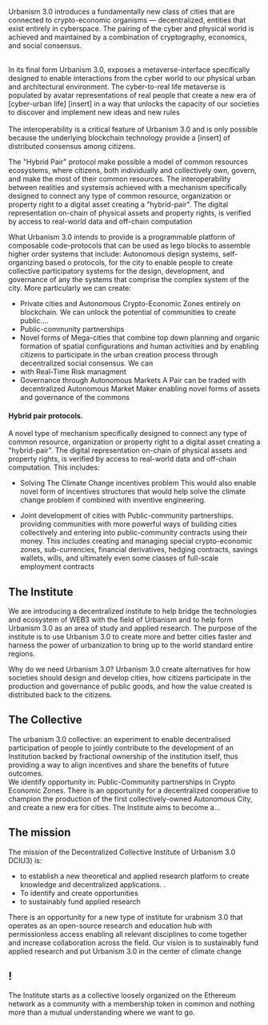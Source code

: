 
Urbanism 3.0 introduces a fundamentally new class of cities that are connected to crypto-economic organisms — decentralized, entities that exist entirely in cyberspace. The pairing of the cyber and physical world is achieved and maintained by a combination of cryptography, economics, and social consensus.<br><br>

In its final form Urbanism 3.0, exposes a metaverse-interface specifically designed to enable interactions from the cyber world to our physical urban and architectural environment. 
The cyber-to-real life metaverse is populated by avatar representations of real people that create a new era of [cyber-urban life] [insert] in a way that unlocks the capacity of our societies to discover and implement new ideas and new rules<br><br>
The interoperability is a critical feature of Urbanism 3.0 and is only possible because the underlying blockchain technology provide a [insert] of distributed consensus among citizens.

The "Hybrid Pair" protocol make possible a model of common resources ecosystems, where citizens, both individually and collectively own, govern, and make the most of their common resources. The interoperability between realities and systemsis achieved with a mechanism specifically designed to connect any type of common resource, organization or property right to a digital asset creating a "hybrid-pair". The digital representation on-chain of physical assets and property rights, is verified by access to real-world data and off-chain computation<br>

What Urbanism 3.0 intends to provide is a programmable platform of composable code-protocols that can be used as lego blocks to assemble higher order systems that include: Autonomous design systems, self-organizing based o protocols, for the city to enable people to create collective participatory systems for the design, development, and governance of any the systems that comprise the complex system of the city. 
More particularly we can create: 
* Private cities and Autonomous Crypto-Economic Zones entirely on blockchain. We can unlock the potential of communities to create public....
* Public-community partnerships
* Novel forms of Mega-cities that combine top down planning and organic formation of spatial configurations and human activities and by enabling citizens to participate in the urban creation process through decentralized social consensus. We can 
*  with Real-Time Risk managment 
* Governance through Autonomous Markets
A Pair can be traded with decentralized Autonomous Market Maker enabling novel forms of assets and governance of the commons




#### Hybrid pair protocols. 
A novel type of mechanism specifically designed to connect any type of common resource, organization or property right to a digital asset creating a "hybrid-pair". The digital representation on-chain of physical assets and property rights, is verified by access to real-world data and off-chain computation. This includes:

* Solving The Climate Change incentives problem
This would also enable novel form of incentives structures that would help solve the climate change problem if combined with inventive engineering.

* Joint development of cities with Public-community partnerships.
providing communities with more powerful ways of building cities collectively and entering into public-community contracts using their money. This includes creating and managing special crypto-economic zones, sub-currencies, financial derivatives, hedging contracts, savings wallets, wills, and ultimately even some classes of full-scale employment contracts



## The Institute
We are introducing a decentralized institute to help bridge the technologies and ecosystem of WEB3 with the field of Urbanism and to help form Urbanism 3.0 as an area of study and applied research. The purpose of the institute is to use Urbanism 3.0 to create more and better cities faster and harness the power of urbanization to bring up to the world standard entire regions.<br>

Why do we need Urbanism 3.0?
Urbanism 3.0 create alternatives for how societies should design and develop cities, how citizens participate in the production and governance of public goods, and how the value created is distributed back to the citizens.

## The Collective
The urbanism 3.0 collective: an experiment to enable decentralised participation  of people to jointly contribute to the development of an Institution backed by fractional ownership of the institution itself, thus providing a way to align incentives and share the benefits of future outcomes.<br>
We identify opportunity in:
Public-Community partnerships in Crypto Economic Zones. There is an opportunity for a decentralized cooperative to champion the production of the first collectively-owned Autonomous City, and create a new era for cities. The Institute aims to become a...



## The mission
The mission of the Decentralized Collective Institute of Urbanism 3.0 DCIU3) is:
* to establish a new theoretical and applied research platform to create knowledge and decentralized applications. .<br>
* To identify and create opportunities
* to sustainably fund applied research




There is an opportunity for a new type of institute for urabnism 3.0 that operates as an open-source research and education hub with permissionless access enabling all relevant disciplines to come together and increase collaboration across the field. Our vision is to sustainably fund applied research and put Urbanism 3.0 in the center of climate change

## !
The Institute starts as a collective loosely organized on the Ethereum network as a community with a membership token in common and nothing more than a mutual understanding where we want to go.<br>
